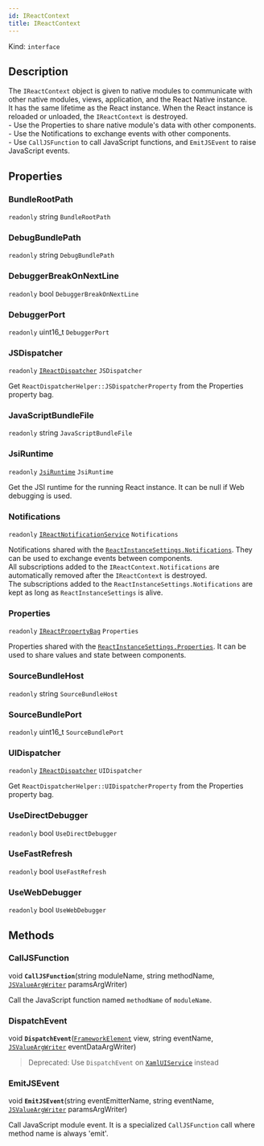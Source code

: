 ```yaml
---
id: IReactContext
title: IReactContext
---
```


Kind: `interface`



## Description
The `IReactContext` object is given to native modules to communicate with other native modules, views, application, and the React Native instance. <br/>It has the same lifetime as the React instance. When the React instance is reloaded or unloaded, the `IReactContext` is destroyed. <br/>- Use the Properties to share native module's data with other components. <br/>- Use the Notifications to exchange events with other components. <br/>- Use `CallJSFunction` to call JavaScript functions, and `EmitJSEvent` to raise JavaScript events.

## Properties
### BundleRootPath
`readonly`  string `BundleRootPath`

### DebugBundlePath
`readonly`  string `DebugBundlePath`

### DebuggerBreakOnNextLine
`readonly`  bool `DebuggerBreakOnNextLine`

### DebuggerPort
`readonly`  uint16_t `DebuggerPort`

### JSDispatcher
`readonly`  [`IReactDispatcher`](IReactDispatcher) `JSDispatcher`

Get `ReactDispatcherHelper::JSDispatcherProperty` from the Properties property bag.

### JavaScriptBundleFile
`readonly`  string `JavaScriptBundleFile`

### JsiRuntime
`readonly`  [`JsiRuntime`](JsiRuntime) `JsiRuntime`

Get the JSI runtime for the running React instance. It can be null if Web debugging is used.

### Notifications
`readonly`  [`IReactNotificationService`](IReactNotificationService) `Notifications`

Notifications shared with the [`ReactInstanceSettings.Notifications`](ReactInstanceSettings#notifications). They can be used to exchange events between components. <br/>All subscriptions added to the `IReactContext.Notifications` are automatically removed after the `IReactContext` is destroyed. <br/>The subscriptions added to the `ReactInstanceSettings.Notifications` are kept as long as `ReactInstanceSettings` is alive.

### Properties
`readonly`  [`IReactPropertyBag`](IReactPropertyBag) `Properties`

Properties shared with the [`ReactInstanceSettings.Properties`](ReactInstanceSettings#properties-1). It can be used to share values and state between components.

### SourceBundleHost
`readonly`  string `SourceBundleHost`

### SourceBundlePort
`readonly`  uint16_t `SourceBundlePort`

### UIDispatcher
`readonly`  [`IReactDispatcher`](IReactDispatcher) `UIDispatcher`

Get `ReactDispatcherHelper::UIDispatcherProperty` from the Properties property bag.

### UseDirectDebugger
`readonly`  bool `UseDirectDebugger`

### UseFastRefresh
`readonly`  bool `UseFastRefresh`

### UseWebDebugger
`readonly`  bool `UseWebDebugger`



## Methods
### CallJSFunction
void **`CallJSFunction`**(string moduleName, string methodName, [`JSValueArgWriter`](JSValueArgWriter) paramsArgWriter)

Call the JavaScript function named `methodName` of `moduleName`.

### DispatchEvent
void **`DispatchEvent`**([`FrameworkElement`](https://docs.microsoft.com/uwp/api/Windows.UI.Xaml.FrameworkElement) view, string eventName, [`JSValueArgWriter`](JSValueArgWriter) eventDataArgWriter)

> Deprecated: Use `DispatchEvent` on [`XamlUIService`](XamlUIService) instead

### EmitJSEvent
void **`EmitJSEvent`**(string eventEmitterName, string eventName, [`JSValueArgWriter`](JSValueArgWriter) paramsArgWriter)

Call JavaScript module event. It is a specialized `CallJSFunction` call where method name is always 'emit'.


